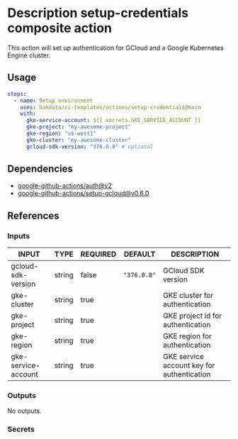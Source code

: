 # Description setup-credentials composite action

This action will set up authentication for GCloud and a Google Kubernetes Engine cluster.

## Usage

```yaml
steps:
  - name: Setup environment
    uses: bakdata/ci-templates/actions/setup-credentials@main
    with:
      gke-service-account: ${{ secrets.GKE_SERVICE_ACCOUNT }}
      gke-project: "my-awesome-project"
      gke-region: "us-west1"
      gke-cluster: "my-awesome-cluster"
      gcloud-sdk-version: "376.0.0" # optional
```

## Dependencies

- [google-github-actions/auth@v2](https://github.com/google-github-actions/auth/tree/v2)
- [google-github-actions/setup-gcloud@v0.6.0](https://github.com/google-github-actions/setup-gcloud/tree/v0.6.0)

## References

### Inputs

<!-- AUTO-DOC-INPUT:START - Do not remove or modify this section -->

| INPUT               | TYPE   | REQUIRED | DEFAULT     | DESCRIPTION                                |
| ------------------- | ------ | -------- | ----------- | ------------------------------------------ |
| gcloud-sdk-version  | string | false    | `"376.0.0"` | GCloud SDK version                         |
| gke-cluster         | string | true     |             | GKE cluster for authentication             |
| gke-project         | string | true     |             | GKE project id for authentication          |
| gke-region          | string | true     |             | GKE region for authentication              |
| gke-service-account | string | true     |             | GKE service account key for authentication |

<!-- AUTO-DOC-INPUT:END -->

### Outputs

<!-- AUTO-DOC-OUTPUT:START - Do not remove or modify this section -->

No outputs.

<!-- AUTO-DOC-OUTPUT:END -->

### Secrets

